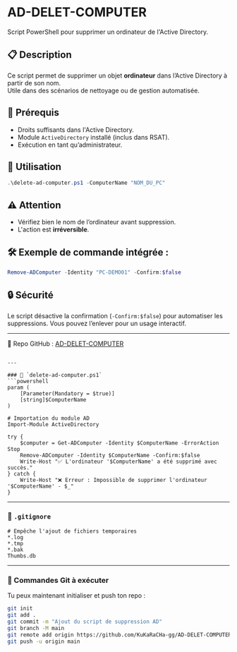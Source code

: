 
# AD-DELET-COMPUTER

Script PowerShell pour supprimer un ordinateur de l'Active Directory.

## 📋 Description
Ce script permet de supprimer un objet **ordinateur** dans l’Active Directory à partir de son nom.  
Utile dans des scénarios de nettoyage ou de gestion automatisée.

## 🧠 Prérequis

- Droits suffisants dans l'Active Directory.
- Module `ActiveDirectory` installé (inclus dans RSAT).
- Exécution en tant qu’administrateur.

## 🚀 Utilisation

```powershell
.\delete-ad-computer.ps1 -ComputerName "NOM_DU_PC"
```

## ⚠️ Attention
- Vérifiez bien le nom de l’ordinateur avant suppression.
- L'action est **irréversible**.

## 🛠 Exemple de commande intégrée :

```powershell
Remove-ADComputer -Identity "PC-DEMO01" -Confirm:$false
```

## 🔒 Sécurité
Le script désactive la confirmation (`-Confirm:$false`) pour automatiser les suppressions. Vous pouvez l’enlever pour un usage interactif.

---

📁 Repo GitHub : [AD-DELET-COMPUTER](https://github.com/KuKaRaCHa-gg/AD-DELET-COMPUTER)
```

---

### 📜 `delete-ad-computer.ps1`
```powershell
param (
    [Parameter(Mandatory = $true)]
    [string]$ComputerName
)

# Importation du module AD
Import-Module ActiveDirectory

try {
    $computer = Get-ADComputer -Identity $ComputerName -ErrorAction Stop
    Remove-ADComputer -Identity $ComputerName -Confirm:$false
    Write-Host "✅ L'ordinateur '$ComputerName' a été supprimé avec succès."
} catch {
    Write-Host "❌ Erreur : Impossible de supprimer l'ordinateur '$ComputerName' - $_"
}
```

---

### 🛑 `.gitignore`
```gitignore
# Empêche l'ajout de fichiers temporaires
*.log
*.tmp
*.bak
Thumbs.db
```

---

### 🚀 Commandes Git à exécuter

Tu peux maintenant initialiser et push ton repo :

```bash
git init
git add .
git commit -m "Ajout du script de suppression AD"
git branch -M main
git remote add origin https://github.com/KuKaRaCHa-gg/AD-DELET-COMPUTER.git
git push -u origin main
```
